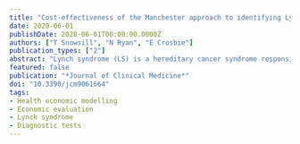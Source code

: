 ```yaml
---
title: "Cost-effectiveness of the Manchester approach to identifying Lynch syndrome in women with endometrial cancer"
date: 2020-06-01
publishDate: 2020-06-01T00:00:00.0000Z
authors: ["T Snowsill", "N Ryan", "E Crosbie"]
publication_types: ["2"]
abstract: "Lynch syndrome (LS) is a hereditary cancer syndrome responsible for 3% of all endometrial cancer and 5% in those aged under 70 years. It is unclear whether universal testing for LS in endometrial cancer patients would be cost-effective. The Manchester approach to identifying LS in endometrial cancer patients uses immunohistochemistry (IHC) to detect mismatch repair (MMR) deficiency, incorporates testing for MLH1 promoter hypermethylation, and incorporates genetic testing for pathogenic MMR variants. We aimed to assess the cost-effectiveness of the Manchester approach on the basis of primary research data from clinical practice in Manchester. The Proportion of Endometrial Tumours Associated with Lynch Syndrome (PETALS) study informed estimates of diagnostic performances for a number of different strategies. A recent microcosting study was adapted and was used to estimate diagnostic costs. A Markov model was used to predict long-term costs and health outcomes (measured in quality-adjusted life years, QALYs) for individuals and their relatives. Bootstrapping and probabilistic sensitivity analysis were used to estimate the uncertainty in cost-effectiveness. The Manchester approach dominated other reflex testing strategies when considering diagnostic costs and Lynch syndrome cases identified. When considering long-term costs and QALYs the Manchester approach was the optimal strategy, costing £5459 per QALY gained (compared to thresholds of £20,000 to £30,000 per QALY commonly used in the National Health Service (NHS)). Cost-effectiveness is not an argument for restricting testing to younger patients or those with a strong family history. Universal testing for Lynch syndrome in endometrial cancer patients is expected to be cost-effective in the U.K. (NHS), and the Manchester approach is expected to be the optimal testing strategy."
featured: false
publication: "*Journal of Clinical Medicine*"
doi: "10.3390/jcm9061664"
tags:
- Health economic modelling
- Economic evaluation
- Lynch syndrome
- Diagnostic tests
---
```


